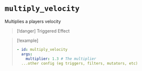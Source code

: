 # `multiply_velocity`

Multiplies a players velocity

> [!danger] Triggered Effect

> [!example]
> ```yaml
> - id: multiply_velocity
>   args:
>     multiplier: 1.3 # The multiplier
>   ...other config (eg triggers, filters, mutators, etc)
> ```
